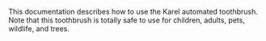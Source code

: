 This documentation describes how to use the Karel automated toothbrush.
Note that this toothbrush is totally safe to use for children, adults, pets, wildlife, and trees.